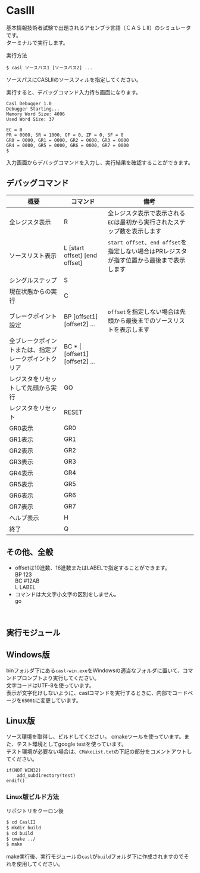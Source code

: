 # CaslII

基本情報技術者試験で出題されるアセンブラ言語（ＣＡＳＬII）のシミュレータです。</br>
ターミナルで実行します。

実行方法
```shell
$ casl ソースパス1 [ソースパス2] ...
```
ソースパスにCASLIIのソースフィルを指定してください。

実行すると、デバッグコマンド入力待ち画面になります。

```text
Casl Debugger 1.0
Debugger Starting...
Memory Word Size: 4096
Used Word Size: 37

EC = 0
PR = 0000, SR = 1000, OF = 0, ZF = 0, SF = 0
GR0 = 0000, GR1 = 0000, GR2 = 0000, GR3 = 0000
GR4 = 0000, GR5 = 0000, GR6 = 0000, GR7 = 0000
$
```

入力画面からデバッグコマンドを入力し、実行結果を確認することができます。


デバッグコマンド
-

概要 | コマンド | 備考
---- | ---- | -----
全レジスタ表示 | R | 全レジスタ表示で表示される`EC`は最初から実行されたステップ数を表示します
ソースリスト表示 | L [start offset] [end offset] | `start offset`、`end offset`を指定しない場合はPRレジスタが指す位置から最後まで表示します
シングルステップ | S 
現在状態からの実行 | C
ブレークポイント設定 | BP [offset1] [offset2] ... | `offset`を指定しない場合は先頭から最後までのソースリストを表示します
全ブレークポイントまたは、指定ブレークポイントクリア | BC * \| [offset1] [offset2] ...
レジスタをリセットして先頭から実行 | GO
レジスタをリセット | RESET
GR0表示 | GR0
GR1表示 | GR1
GR2表示 | GR2
GR3表示 | GR3
GR4表示 | GR4
GR5表示 | GR5
GR6表示 | GR6
GR7表示 | GR7
ヘルプ表示 | H
終了 | Q

その他、全般
-

* offsetは10進数、16進数またはLABELで指定することができます。
<br/> BP 123 <br/> BC #12AB  <br/> L LABEL
* コマンドは大文字小文字の区別をしません。
<br/> go
<br/>

実行モジュール
-


## Windows版

binフォルダ下にある`casl-win.exe`をWindowsの適当なフォルダに置いて、コマンドプロンプトより実行してください。<br/>
文字コードはUTF-8を使っています。<br/>
表示が文字化けしないように、caslコマンドを実行するときに、内部でコードページを`65001`に変更しています。


## Linux版

ソース環境を取得し、ビルドしてください。
cmakeツールを使っています。また、テスト環境としてgoogle testを使っています。<br/>
テスト環境が必要ない場合は、`CMakeList.txt`の下記の部分をコメントアウトしてください。
```text
if(NOT WIN32)
    add_subdirectory(test)
endif()
```

### Linux版ビルド方法
リポジトリをクーロン後
```bash
$ cd CaslII
$ mkdir build
$ cd build
$ cmake ../
$ make
```
make実行後、実行モジュールの`casl`が`build`フォルダ下に作成されますのでそれを使用してください。





